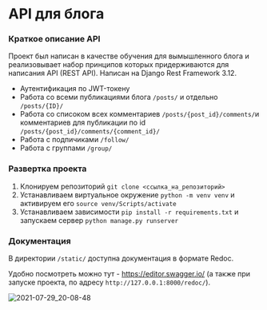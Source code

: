 # API для блога 

### Краткое описание API

Проект был написан в качестве обучения для вымышленного блога и реализовывает набор принципов которых придерживаются для написания API (REST API).
Написан на Django Rest Framework 3.12.

- Аутентификация по JWT-токену
- Работа со всеми публикациями блога `/posts/` и отдельно `/posts/{ID}/`
- Работа со списоком всех комментариев `/posts/{post_id}/comments/`и комментариев для публикации по id `/posts/{post_id}/comments/{comment_id}/`
- Работа с подпичиками `/follow/`
- Работа с группами `/group/`

### Развертка проекта
1. Клонируем репозиторий `git clone <ссылка_на_репозиторий>`
2. Устанавливаем виртуальное окружение `python -m venv venv` и активируем его `source venv/Scripts/activate`
3. Устанавливаем зависимости `pip install -r requirements.txt` и запускаем сервер `python manage.py runserver`

### Документация
В директории `/static/` доступна документация в формате Redoc.

Удобно посмотреть можно тут - https://editor.swagger.io/ (а также при запуске проекта, по адресу `http://127.0.0.1:8000/redoc/`).

![2021-07-29_20-08-48](https://user-images.githubusercontent.com/75097575/127526974-34733c16-fc43-4c9d-9b52-c8ec0a75d1fc.png)
